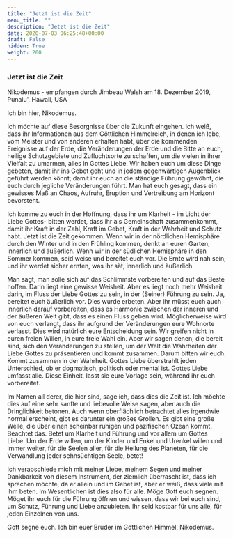 ```yaml
---
title: "Jetzt ist die Zeit"
menu_title: ""
description: "Jetzt ist die Zeit"
date: 2020-07-03 06:25:48+00:00
draft: False
hidden: True
weight: 200
---
```

### Jetzt ist die Zeit  

Nikodemus - empfangen durch Jimbeau Walsh am 18. Dezember 2019, Punalu', Hawaii, USA

Ich bin hier, Nikodemus.

Ich möchte auf diese Besorgnisse über die Zukunft eingehen. Ich weiß, dass ihr Informationen aus dem Göttlichen Himmelreich, in denen ich lebe, vom Meister und von anderen erhalten habt, über die kommenden Ereignisse auf der Erde, die Veränderungen der Erde und die Bitte an euch, heilige Schutzgebiete und Zufluchtsorte zu schaffen, um die vielen in ihrer Vielfalt zu umarmen, alles in Gottes Liebe. Wir haben euch um diese Dinge gebeten, damit ihr ins Gebet geht und in jedem gegenwärtigen Augenblick geführt werden könnt; damit ihr euch an die ständige Führung gewöhnt, die euch durch jegliche Veränderungen führt. Man hat euch gesagt, dass ein gewisses Maß an Chaos, Aufruhr, Eruption und Vertreibung am Horizont bevorsteht.   

Ich komme zu euch in der Hoffnung, dass ihr um Klarheit - im Licht der Liebe Gottes- bitten werdet, dass ihr als Gemeinschaft zusammenkommt, damit ihr Kraft in der Zahl, Kraft im Gebet, Kraft in der Wahrheit und Schutz habt. Jetzt ist die Zeit gekommen. Wenn wir in der nördlichen Hemisphäre durch den Winter und in den Frühling kommen, denkt an euren Garten, innerlich und äußerlich. Wenn wir in der südlichen Hemisphäre in den Sommer kommen, seid weise und bereitet euch vor. Die Ernte wird nah sein, und ihr werdet sicher ernten, was ihr sät, innerlich und äußerlich.

Man sagt, man solle sich auf das Schlimmste vorbereiten und auf das Beste hoffen. Darin liegt eine gewisse Weisheit. Aber es liegt noch mehr Weisheit darin, im Fluss der Liebe Gottes zu sein, in der (Seiner) Führung zu sein. Ja, bereitet euch äußerlich vor. Dies wurde erbeten. Aber ihr müsst euch auch innerlich darauf vorbereiten, dass es Harmonie zwischen der inneren und der äußeren Welt gibt, dass es einen Fluss geben wird. Möglicherweise wird von euch verlangt, dass ihr aufgrund der Veränderungen eure Wohnorte verlasst. Dies wird natürlich eure Entscheidung sein. Wir greifen nicht in euren freien Willen, in eure freie Wahl ein. Aber wir sagen denen, die bereit sind, sich den Veränderungen zu stellen, um der Welt die Wahrheiten der Liebe Gottes zu präsentieren und kommt zusammen. Darum bitten wir euch. Kommt zusammen in der Wahrheit. Gottes Liebe überstrahlt jeden Unterschied, ob er dogmatisch, politisch oder mental ist. Gottes Liebe umfasst alle. Diese Einheit, lasst sie eure Vorlage sein, während ihr euch vorbereitet.

Im Namen all derer, die hier sind, sage ich, dass dies die Zeit ist. Ich möchte dies auf eine sehr sanfte und liebevolle Weise sagen, aber auch die Dringlichkeit betonen. Auch wenn oberflächlich betrachtet alles irgendwie normal erscheint, gibt es darunter ein großes Grollen. Es gibt eine große Welle, die über einen scheinbar ruhigen und pazifischen Ozean kommt. Beachtet das. Betet um Klarheit und Führung und vor allem um Gottes Liebe. Um der Erde willen, um der Kinder und Enkel und Urenkel willen und immer weiter, für die Seelen aller, für die Heilung des Planeten, für die Verwandlung jeder sehnsüchtigen Seele, betet!

Ich verabschiede mich mit meiner Liebe, meinem Segen und meiner Dankbarkeit von diesem Instrument, der ziemlich überrascht ist, dass ich sprechen möchte, da er allein und im Gebet ist, aber er weiß, dass viele mit ihm beten. Im Wesentlichen ist dies also für alle. Möge Gott euch segnen. Möget ihr euch für die Führung öffnen und wissen, dass wir bei euch sind, um Schutz, Führung und Liebe anzubieten. Ihr seid kostbar für uns alle, für jeden Einzelnen von uns.

Gott segne euch. Ich bin euer Bruder im Göttlichen Himmel, Nikodemus.
